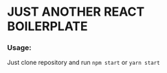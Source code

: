 # JUST ANOTHER REACT BOILERPLATE

### Usage:
Just clone repository and run `npm start` or `yarn start` 